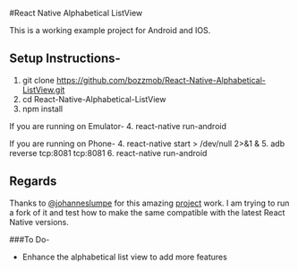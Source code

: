 #React Native Alphabetical ListView

This is a working example project for Android and IOS.


## Setup Instructions-

1. git clone https://github.com/bozzmob/React-Native-Alphabetical-ListView.git
2. cd React-Native-Alphabetical-ListView
3. npm install

If you are running on Emulator-
4. react-native run-android

If you are running on Phone-
4. react-native start > /dev/null 2>&1 &
5. adb reverse tcp:8081 tcp:8081
6. react-native run-android

## Regards

Thanks to [@johanneslumpe](https://github.com/johanneslumpe) for this amazing [project](https://github.com/johanneslumpe/react-native-selectablesectionlistview) work. I am trying to run a fork of it and test how to make the same compatible with the latest React Native versions.


###To Do-

- Enhance the alphabetical list view to add more features